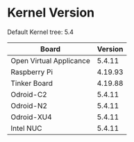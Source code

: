 
# Kernel Version

Default Kernel tree: 5.4

| Board | Version |
|-------|---------|
| Open Virtual Applicance | 5.4.11 |
| Raspberry Pi | 4.19.93 |
| Tinker Board | 4.19.88 |
| Odroid-C2 | 5.4.11 |
| Odroid-N2 | 5.4.11 |
| Odroid-XU4 | 5.4.11 |
| Intel NUC | 5.4.11 |

